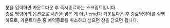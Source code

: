 분을 입력하면 카운트다운 후 즉시종료하는 스크립트입니다.<br>
종료 명령어의 옵션으로 시간을 넣은 게 아닌 cmd가 카운트다운 후 종료명령어를 실행하므로, 카운트다운 중 예약종료를 취소하고 싶으면 창을 닫으면 됩니다.
